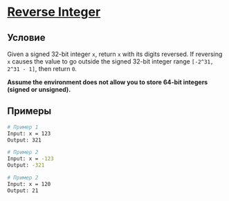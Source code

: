 # [Reverse Integer](https://leetcode.com/problems/reverse-integer/description/)

## Условие

Given a signed 32-bit integer `x`, return `x` with its digits reversed. If reversing `x` causes the value to go outside the signed 32-bit integer range `[-2^31, 2^31 - 1]`, then return `0`.

**Assume the environment does not allow you to store 64-bit integers (signed or unsigned).**

## Примеры

```bash
# Пример 1
Input: x = 123
Output: 321
```

```bash
# Пример 2
Input: x = -123
Output: -321
```

```bash
# Пример 2
Input: x = 120
Output: 21
```
